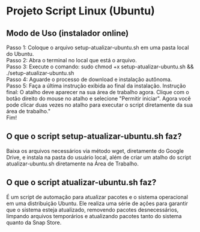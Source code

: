 # Projeto Script Linux (Ubuntu)

## Modo de Uso (instalador online)

Passo 1: Coloque o arquivo setup-atualizar-ubuntu.sh em uma pasta local do Ubuntu.  
Passo 2: Abra o terminal no local que está o arquivo.  
Passo 3: Execute o comando: sudo chmod +x setup-atualizar-ubuntu.sh && ./setup-atualizar-ubuntu.sh  
Passo 4: Aguarde o processo de download e instalação autônoma.  
Passo 5: Faça a última instrução exibida ao final da instalação. Instrução final: O atalho deve aparecer na sua área de trabalho agora. Clique com o botão direito do mouse no atalho e selecione "Permitir iniciar". Agora você pode clicar duas vezes no atalho para executar o script diretamente da sua área de trabalho."  
Fim!

## O que o script setup-atualizar-ubuntu.sh faz?

Baixa os arquivos necessários via método wget, diretamente do Google Drive, e instala na pasta do usuário local, além de criar um atalho do script atualizar-ubuntu.sh diretamente na Área de Trabalho.

## O que o script atualizar-ubuntu.sh faz?

É um script de automação para atualizar pacotes e o sistema operacional em uma distribuição Ubuntu. Ele realiza uma série de ações para garantir que o sistema esteja atualizado, removendo pacotes desnecessários, limpando arquivos temporários e atualizando pacotes tanto do sistema quanto da Snap Store.  
